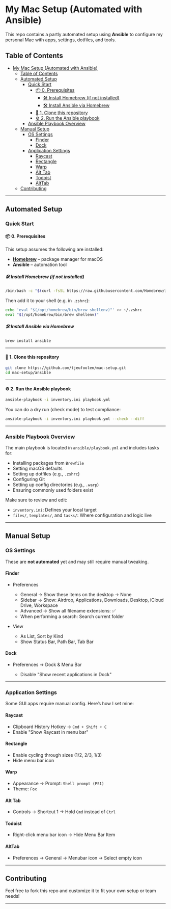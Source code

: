# My Mac Setup (Automated with Ansible)

This repo contains a partly automated setup using **Ansible** to configure my personal Mac with apps, settings, dotfiles, and tools.

## Table of Contents

- [My Mac Setup (Automated with Ansible)](#my-mac-setup-automated-with-ansible)
  - [Table of Contents](#table-of-contents)
  - [Automated Setup](#automated-setup)
    - [Quick Start](#quick-start)
      - [📦 0. Prerequisites](#-0-prerequisites)
        - [🛠️ Install Homebrew (if not installed)](#️-install-homebrew-if-not-installed)
        - [🛠️ Install Ansible via Homebrew](#️-install-ansible-via-homebrew)
      - [🚀 1. Clone this repository](#-1-clone-this-repository)
      - [⚙️ 2. Run the Ansible playbook](#️-2-run-the-ansible-playbook)
    - [Ansible Playbook Overview](#ansible-playbook-overview)
  - [Manual Setup](#manual-setup)
    - [OS Settings](#os-settings)
      - [Finder](#finder)
      - [Dock](#dock)
    - [Application Settings](#application-settings)
      - [Raycast](#raycast)
      - [Rectangle](#rectangle)
      - [Warp](#warp)
      - [Alt Tab](#alt-tab)
      - [Todoist](#todoist)
      - [AltTab](#alttab)
  - [Contributing](#contributing)

---

## Automated Setup

### Quick Start

#### 📦 0. Prerequisites

This setup assumes the following are installed:

- **[Homebrew](https://brew.sh)** – package manager for macOS
- **Ansible** – automation tool

##### 🛠️ Install Homebrew (if not installed)

```bash
/bin/bash -c "$(curl -fsSL https://raw.githubusercontent.com/Homebrew/install/HEAD/install.sh)"
```

Then add it to your shell (e.g. in `.zshrc`):

```bash
echo 'eval "$(/opt/homebrew/bin/brew shellenv)"' >> ~/.zshrc
eval "$(/opt/homebrew/bin/brew shellenv)"
```

##### 🛠️ Install Ansible via Homebrew

```bash
brew install ansible
```

---

#### 🚀 1. Clone this repository

```bash
git clone https://github.com/tjeufoolen/mac-setup.git
cd mac-setup/ansible
```

---

#### ⚙️ 2. Run the Ansible playbook

```bash
ansible-playbook -i inventory.ini playbook.yml
```

You can do a dry run (check mode) to test compliance:

```bash
ansible-playbook -i inventory.ini playbook.yml --check --diff
```

---

### Ansible Playbook Overview

The main playbook is located in `ansible/playbook.yml` and includes tasks for:

- Installing packages from `Brewfile`
- Setting macOS defaults
- Setting up dotfiles (e.g., `.zshrc`)
- Configuring Git
- Setting up config directories (e.g., `.warp`)
- Ensuring commonly used folders exist

Make sure to review and edit:

- `inventory.ini`: Defines your local target
- `files/`, `templates/`, and `tasks/`: Where configuration and logic live

---

## Manual Setup

### OS Settings

These are **not automated** yet and may still require manual tweaking.

#### Finder

- Preferences

  - General → Show these items on the desktop → None
  - Sidebar → Show: Airdrop, Applications, Downloads, Desktop, iCloud Drive, Workspace
  - Advanced → Show all filename extensions: ✅
  - When performing a search: Search current folder

- View

  - As List, Sort by Kind
  - Show Status Bar, Path Bar, Tab Bar

#### Dock

- Preferences → Dock & Menu Bar

  - Disable "Show recent applications in Dock"

---

### Application Settings

Some GUI apps require manual config. Here’s how I set mine:

#### Raycast

- Clipboard History Hotkey → `Cmd + Shift + C`
- Enable "Show Raycast in menu bar"

#### Rectangle

- Enable cycling through sizes (1/2, 2/3, 1/3)
- Hide menu bar icon

#### Warp

- Appearance → Prompt: `Shell prompt (PS1)`
- Theme: `Fox`

#### Alt Tab

- Controls → Shortcut 1 → Hold `Cmd` instead of `Ctrl`

#### Todoist

- Right-click menu bar icon → Hide Menu Bar Item

#### AltTab

- Preferences → General → Menubar icon → Select empty icon

---

## Contributing

Feel free to fork this repo and customize it to fit your own setup or team needs!

---
